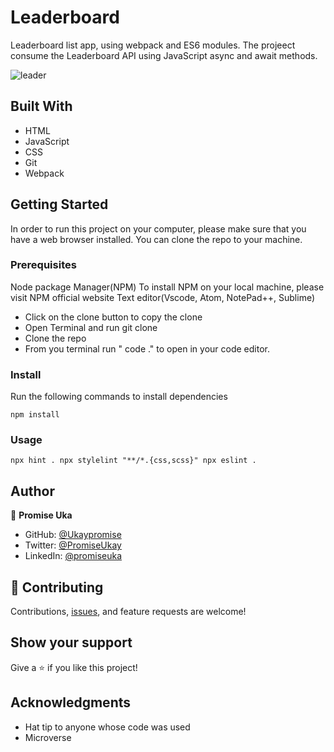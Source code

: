 # Leaderboard
Leaderboard list app, using webpack and ES6 modules.  The projeect consume the Leaderboard API using JavaScript async and await methods.

![leader](https://user-images.githubusercontent.com/85847249/186546516-02d4c776-92e5-473c-96f3-6cca8f4d9f79.png)

## Built With

- HTML
- JavaScript
- CSS
- Git
- Webpack

## Getting Started

In order to run this project on your computer, please make sure that you have a web browser installed. You can clone the repo to your machine.

### Prerequisites
Node package Manager(NPM)
To install NPM on your local machine, please visit NPM official website
Text editor(Vscode, Atom, NotePad++, Sublime)

- Click on the clone button to copy the clone
- Open Terminal and run git clone <copied address>
- Clone the repo
- From you terminal run " code ." to open in your code editor.

### Install
Run the following commands to install dependencies

`
npm install
`
### Usage
`
npx hint .
npx stylelint "**/*.{css,scss}"
npx eslint .
`

## Author
👤 **Promise Uka**

- GitHub: [@Ukaypromise](https://github.com/Ukaypromise/)
- Twitter: [@PromiseUkay](https://twitter.com/PromiseUkay)
- LinkedIn: [@promiseuka](https://www.linkedin.com/in/promiseuka)

## 🤝 Contributing

Contributions, [issues](https://github.com/Ukaypromise/Leaderboard/issues), and feature requests are welcome!

## Show your support

Give a ⭐️ if you like this project!

## Acknowledgments

- Hat tip to anyone whose code was used
- Microverse

